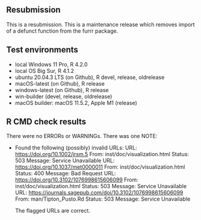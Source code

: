 ## Resubmission

This is a resubmission. This is a maintenance release which removes import of a defunct function from the furrr package. 

## Test environments

* local Windows 11 Pro, R 4.2.0
* local OS Big Sur, R 4.1.2
* ubuntu 20.04.3 LTS (on Github), R devel, release, oldrelease
* macOS-latest (on Github), R release
* windows-latest (on Github), R release
* win-builder (devel, release, oldrelease)
* macOS builder:  macOS 11.5.2, Apple M1 (release)

## R CMD check results

There were no ERRORs or WARNINGs. There was one NOTE:

* Found the following (possibly) invalid URLs:
  URL: https://doi.org/10.1002/jrsm.5
    From: inst/doc/visualization.html
    Status: 503
    Message: Service Unavailable
  URL: https://doi.org/10.1037/met0000011
    From: inst/doc/visualization.html
    Status: 400
    Message: Bad Request
  URL: https://doi.org/10.3102/1076998615606099
    From: inst/doc/visualization.html
    Status: 503
    Message: Service Unavailable
  URL: https://journals.sagepub.com/doi/10.3102/1076998615606099
    From: man/Tipton_Pusto.Rd
    Status: 503
    Message: Service Unavailable

  The flagged URLs are correct.
